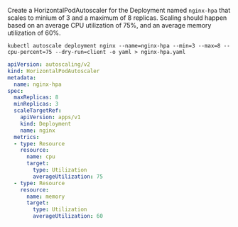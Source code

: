 Create a HorizontalPodAutoscaler for the Deployment named `nginx-hpa` that scales to minium of 3 and a maximum of 8 replicas. Scaling should happen based on an average CPU utilization of 75%, and an average memory utilization of 60%.

```
kubectl autoscale deployment nginx --name=nginx-hpa --min=3 --max=8 --cpu-percent=75 --dry-run=client -o yaml > nginx-hpa.yaml
```
```yaml
apiVersion: autoscaling/v2
kind: HorizontalPodAutoscaler
metadata:
  name: nginx-hpa
spec:
  maxReplicas: 8
  minReplicas: 3
  scaleTargetRef:
    apiVersion: apps/v1
    kind: Deployment
    name: nginx
  metrics:
  - type: Resource
    resource:
      name: cpu
      target:
        type: Utilization
        averageUtilization: 75
  - type: Resource
    resource:
      name: memory
      target:
        type: Utilization
        averageUtilization: 60
```
